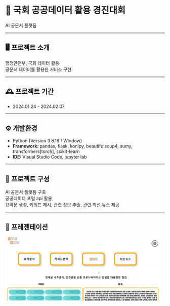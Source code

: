 # 🚩 국회 공공데이터 활용 경진대회
AI 공문서 플랫폼

----------------------------------------------------------
## 🖥️ 프로젝트 소개
행정안전부, 국회 데이터 활용
<br>
공문서 데이터를 활용한 서비스 구현 

----------------------------------------------------------
## 🕰️ 프로젝트 기간
* 2024.01.24 - 2024.02.07

----------------------------------------------------------
## ⚙ 개발환경
- Python (Version 3.8.18 / Window)
- <strong>Framework: </strong> pandas, flask, konlpy, beautifulsoup4, sumy,  transformers[torch], scikit-learn
- <strong>IDE: </strong> Visual Studio Code, jupyter lab

----------------------------------------------------------
## 📍 프로젝트 구성
AI 공문서 플랫폼 구축<br>
공공데이터 포털 api 활용<br>
요약문 생성, 키워드 제시, 관련 정보 추출, 관련 최신 뉴스 제공 


----------------------------------------------------------
## 📌 프레젠테이션
![Alt text](결과.png)
